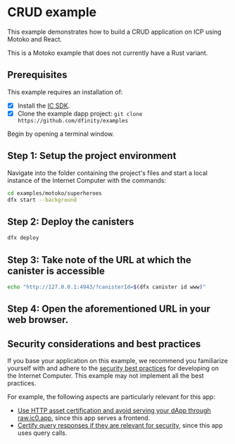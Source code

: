 # CRUD example

This example demonstrates how to build a CRUD application on ICP using Motoko and React.

This is a Motoko example that does not currently have a Rust variant.

## Prerequisites
This example requires an installation of:

- [x] Install the [IC SDK](https://internetcomputer.org/docs/current/developer-docs/setup/install/index.mdx).
- [x] Clone the example dapp project: `git clone https://github.com/dfinity/examples`

Begin by opening a terminal window.

## Step 1: Setup the project environment

Navigate into the folder containing the project's files and start a local instance of the Internet Computer with the commands:

```bash
cd examples/motoko/superheroes
dfx start --background
```

## Step 2: Deploy the canisters

```bash
dfx deploy
```

## Step 3: Take note of the URL at which the canister is accessible

```bash
echo "http://127.0.0.1:4943/?canisterId=$(dfx canister id www)"
```

## Step 4: Open the aforementioned URL in your web browser.

## Security considerations and best practices

If you base your application on this example, we recommend you familiarize yourself with and adhere to the [security best practices](https://internetcomputer.org/docs/current/references/security/) for developing on the Internet Computer. This example may not implement all the best practices.

For example, the following aspects are particularly relevant for this app:
* [Use HTTP asset certification and avoid serving your dApp through raw.ic0.app](https://internetcomputer.org/docs/current/developer-docs/security/security-best-practices/overview), since this app serves a frontend.
* [Certify query responses if they are relevant for security](https://internetcomputer.org/docs/current/references/security/general-security-best-practices#certify-query-responses-if-they-are-relevant-for-security), since this app uses query calls.

